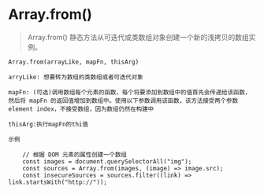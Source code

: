 # Array.from()

> Array.from() 静态方法从可迭代或类数组对象创建一个新的浅拷贝的数组实例。

    Array.from(arrayLike, mapFn, thisArg)

    arryLike: 想要转为数组的类数组或者可迭代对象

    mapFn: (可选)调用数组每个元素的函数，每个将要添加到数组中的值首先会传递给该函数，然后将 mapFn 的返回值增加到数组中。使用以下参数调用该函数，该方法接受两个参数 element index，不接受数组，因为数组仍然在构建中

    thisArg:执行mapFn的thi值

    示例

        // 根据 DOM 元素的属性创建一个数组
        const images = document.querySelectorAll("img");
        const sources = Array.from(images, (image) => image.src);
        const insecureSources = sources.filter((link) => link.startsWith("http://"));
